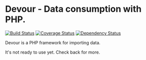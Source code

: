 Devour - Data consumption with PHP.
===================================

[![Build Status](https://travis-ci.org/devour-php/devour.png?branch=master)](https://travis-ci.org/devour-php/devour)
[![Coverage Status](https://coveralls.io/repos/devour-php/devour/badge.png?branch=master)](https://coveralls.io/r/devour-php/devour?branch=master)
[![Dependency Status](https://www.versioneye.com/user/projects/533e14cb7bae4bfc0e0000b7/badge.png)](https://www.versioneye.com/user/projects/533e14cb7bae4bfc0e0000b7)

Devour is a PHP framework for importing data.

It's not ready to use yet. Check back for more.
